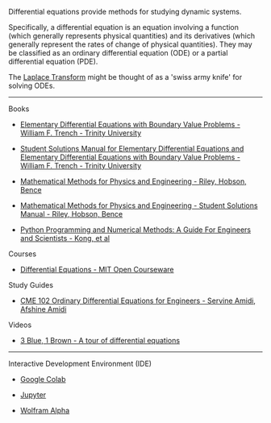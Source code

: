 Differential equations provide methods for studying dynamic systems.

Specifically, a differential equation is an equation involving a function (which generally represents physical quantities) and its derivatives (which generally represent the rates of change of physical quantities). They may be classified as an ordinary differential equation (ODE) or a partial differential equation (PDE).

The [Laplace Transform](https://mathworld.wolfram.com/LaplaceTransform.html) might be thought of as a 'swiss army knife' for solving ODEs. 

- - - - 

Books

* [Elementary Differential Equations with Boundary Value Problems - William F. Trench - Trinity University](https://digitalcommons.trinity.edu/mono/9/)

* [Student Solutions Manual for Elementary Differential Equations and Elementary Differential Equations with Boundary Value Problems - William F. Trench - Trinity University](https://digitalcommons.trinity.edu/mono/10/)

* [Mathematical Methods for Physics and Engineering - Riley, Hobson, Bence](https://www.cambridge.org/core/books/mathematical-methods-for-physics-and-engineering/911A43AE1CF224743D32707FCC4AE0EB)

* [Mathematical Methods for Physics and Engineering - Student Solutions Manual - Riley, Hobson, Bence](https://www.cambridge.org/highereducation/books/student-solution-manual-for-mathematical-methods-for-physics-and-engineering-third-edition/1D37BB529AEA8F3DA59E31EC7C7039C0?chapterId=CBO9780511816130A009#contents)

* [Python Programming and Numerical Methods: A Guide For Engineers and Scientists - Kong, et al](https://pythonnumericalmethods.berkeley.edu/notebooks/Index.html)

Courses

* [Differential Equations - MIT Open Courseware](https://ocw.mit.edu/courses/18-03sc-differential-equations-fall-2011/)

Study Guides

* [CME 102 Ordinary Differential Equations for Engineers - Servine Amidi, Afshine Amidi](https://stanford.edu/~shervine/teaching/cme-102/)

Videos

* [3 Blue, 1 Brown - A tour of differential equations](https://www.3blue1brown.com/topics/differential-equations)

- - - -

Interactive Development Environment (IDE)

* [Google Colab](https://colab.research.google.com)

* [Jupyter](https://jupyter.org)

* [Wolfram Alpha](https://www.wolframalpha.com)



